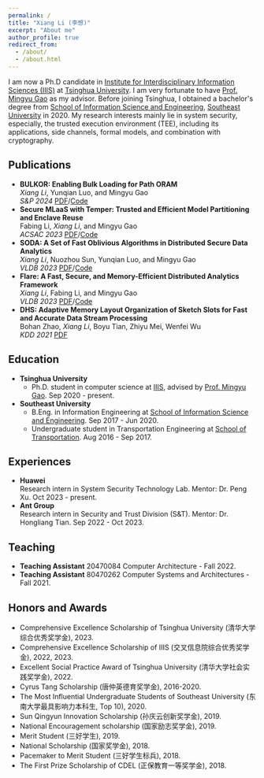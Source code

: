 ```yaml
---
permalink: /
title: "Xiang Li (李想)"
excerpt: "About me"
author_profile: true
redirect_from: 
  - /about/
  - /about.html
---
```


I am now a Ph.D candidate in [Institute for Interdisciplinary Information Sciences (IIIS)](https://iiis.tsinghua.edu.cn/en/) at [Tsinghua University](https://www.tsinghua.edu.cn/en/). I am very fortunate to have [Prof. Mingyu Gao](https://people.iiis.tsinghua.edu.cn/~gaomy/) as my advisor. Before joining Tsinghua, I obtained a bachelor's degree from [School of Information Science and Engineering](https://radio.seu.edu.cn/newenglish/), [Southeast University](https://www.seu.edu.cn/english/main.htm) in 2020. My research interests mainly lie in system security, especially, the trusted execution environment (TEE), including its applications, side channels, formal models, and combination with cryptography. 

## Publications
* **BULKOR: Enabling Bulk Loading for Path ORAM**  
    *Xiang Li*, Yunqian Luo, and Mingyu Gao  
    *S&P 2024* [PDF](https://www.computer.org/csdl/proceedings-article/sp/2024/313000a103/1Ub23aTrrDa)/[Code](https://github.com/tsinghua-ideal/bulkor)
* **Secure MLaaS with Temper: Trusted and Efficient Model Partitioning and Enclave Reuse**  
    Fabing Li, *Xiang Li*, and Mingyu Gao  
    *ACSAC 2023* [PDF](https://people.iiis.tsinghua.edu.cn/~gaomy/pubs/temper.acsac23.pdf)/[Code](https://github.com/tsinghua-ideal/TEMPER-Secure-MLaaS)
* **SODA: A Set of Fast Oblivious Algorithms in Distributed Secure Data Analytics**  
    *Xiang Li*, Nuozhou Sun, Yunqian Luo, and Mingyu Gao  
    *VLDB 2023* [PDF](https://people.iiis.tsinghua.edu.cn/~gaomy/pubs/soda.vldb23.pdf)/[Code](https://github.com/tsinghua-ideal/flare/tree/oblivious_soda)
* **Flare: A Fast, Secure, and Memory-Efficient Distributed Analytics Framework**  
    *Xiang Li*, Fabing Li, and Mingyu Gao  
    *VLDB 2023* [PDF](https://people.iiis.tsinghua.edu.cn/~gaomy/pubs/flare.vldb23.pdf)/[Code](https://github.com/tsinghua-ideal/flare)
* **DHS: Adaptive Memory Layout Organization of Sketch Slots for Fast and Accurate Data Stream Processing**  
    Bohan Zhao, *Xiang Li*, Boyu Tian, Zhiyu Mei, Wenfei Wu  
    *KDD 2021* [PDF](https://dl.acm.org/doi/pdf/10.1145/3447548.3467353https://dl.acm.org/doi/pdf/10.1145/3447548.3467353)

## Education
* **Tsinghua University**  
    - Ph.D. student in computer science at [IIIS](https://iiis.tsinghua.edu.cn/en/), advised by [Prof. Mingyu Gao](https://people.iiis.tsinghua.edu.cn/~gaomy/). Sep 2020 - present.
* **Southeast University**  
    - B.Eng. in Information Engineering at [School of Information Science and Engineering](https://radio.seu.edu.cn/newenglish/). Sep 2017 - Jun 2020.  
    - Undergraduate student in Transportation Engineering at [School of Transportation](https://tc.seu.edu.cn/jt_en/main.psp). Aug 2016 - Sep 2017. 
    
## Experiences
* **Huawei**  
    Research intern in System Security Technology Lab. Mentor: Dr. Peng Xu. Oct 2023 - present.
* **Ant Group**  
    Research intern in Security and Trust Division (S&T). Mentor: Dr. Hongliang Tian. Sep 2022 - Oct 2023.

## Teaching
* **Teaching Assistant** 20470084 Computer Architecture - Fall 2022.
* **Teaching Assistant** 80470262 Computer Systems and Architectures - Fall 2021.

## Honors and Awards
* Comprehensive Excellence Scholarship of Tsinghua University (清华大学综合优秀奖学金), 2023.
* Comprehensive Excellence Scholarship of IIIS (交叉信息院综合优秀奖学金), 2022, 2023.
* Excellent Social Practice Award of Tsinghua University (清华大学社会实践奖学金), 2022.
* Cyrus Tang Scholarship (唐仲英德育奖学金), 2016-2020.
* The Most Influential Undergraduate Students of Southeast University (东南大学最具影响力本科生, Top 10), 2020. 
* Sun Qingyun Innovation Scholarship (孙庆云创新奖学金), 2019.
* National Encouragement scholarship (国家励志奖学金), 2019.
* Merit Student (三好学生), 2019.
* National Scholarship (国家奖学金), 2018.
* Pacemaker to Merit Student (三好学生标兵), 2018.
* The First Prize Scholarship of CDEL (正保教育一等奖学金), 2018. 

